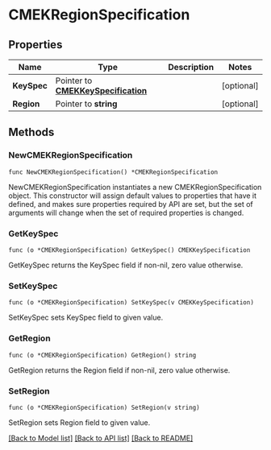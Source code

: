 # CMEKRegionSpecification

## Properties

Name | Type | Description | Notes
------------ | ------------- | ------------- | -------------
**KeySpec** | Pointer to [**CMEKKeySpecification**](CMEKKeySpecification.md) |  | [optional] 
**Region** | Pointer to **string** |  | [optional] 

## Methods

### NewCMEKRegionSpecification

`func NewCMEKRegionSpecification() *CMEKRegionSpecification`

NewCMEKRegionSpecification instantiates a new CMEKRegionSpecification object.
This constructor will assign default values to properties that have it defined,
and makes sure properties required by API are set, but the set of arguments
will change when the set of required properties is changed.

### GetKeySpec

`func (o *CMEKRegionSpecification) GetKeySpec() CMEKKeySpecification`

GetKeySpec returns the KeySpec field if non-nil, zero value otherwise.

### SetKeySpec

`func (o *CMEKRegionSpecification) SetKeySpec(v CMEKKeySpecification)`

SetKeySpec sets KeySpec field to given value.

### GetRegion

`func (o *CMEKRegionSpecification) GetRegion() string`

GetRegion returns the Region field if non-nil, zero value otherwise.

### SetRegion

`func (o *CMEKRegionSpecification) SetRegion(v string)`

SetRegion sets Region field to given value.


[[Back to Model list]](../README.md#documentation-for-models) [[Back to API list]](../README.md#documentation-for-api-endpoints) [[Back to README]](../README.md)


